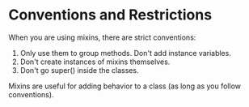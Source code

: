 # Conventions and Restrictions

When you are using mixins, there are strict conventions:   
1. Only use them to group methods. Don't add instance variables.
2. Don't create instances of mixins themselves.
3. Don't go super() inside the classes.

Mixins are useful for adding behavior to a class (as long as you follow conventions).
